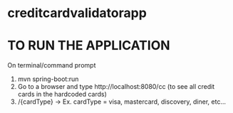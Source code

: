 # creditcardvalidatorapp
# TO RUN THE APPLICATION
On terminal/command prompt

1. mvn spring-boot:run
2. Go to a browser and type http://localhost:8080/cc (to see all credit cards in the hardcoded cards)
3. /{cardType} -> Ex. cardType = visa, mastercard, discovery, diner, etc... 
